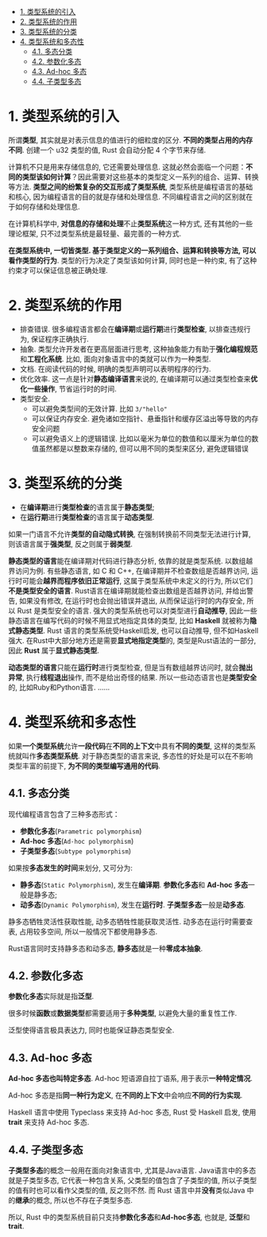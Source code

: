 
<!-- @import "[TOC]" {cmd="toc" depthFrom=1 depthTo=6 orderedList=false} -->

<!-- code_chunk_output -->

- [1. 类型系统的引入](#1-类型系统的引入)
- [2. 类型系统的作用](#2-类型系统的作用)
- [3. 类型系统的分类](#3-类型系统的分类)
- [4. 类型系统和多态性](#4-类型系统和多态性)
  - [4.1. 多态分类](#41-多态分类)
  - [4.2. 参数化多态](#42-参数化多态)
  - [4.3. Ad-hoc 多态](#43-ad-hoc-多态)
  - [4.4. 子类型多态](#44-子类型多态)

<!-- /code_chunk_output -->

# 1. 类型系统的引入

所谓**类型**, 其实就是对表示信息的值进行的细粒度的区分. **不同的类型占用的内存不同**. 创建一个 u32 类型的值, Rust 会自动分配 4 个字节来存储.

计算机不只是用来存储信息的, 它还需要处理信息. 这就必然会面临一个问题：**不同的类型该如何计算**？因此需要对这些基本的类型定义一系列的组合、运算、转换等方法. **类型之间的纷繁复杂的交互形成了类型系统**, 类型系统是编程语言的基础和核心, 因为编程语言的目的就是存储和处理信息. 不同编程语言之间的区别就在于如何存储和处理信息.

在计算机科学中, **对信息的存储和处理**不止**类型系统**这一种方式, 还有其他的一些理论框架, 只不过类型系统是最轻量、最完善的一种方式. 

**在类型系统中, 一切皆类型. 基于类型定义的一系列组合、运算和转换等方法, 可以看作类型的行为**. 类型的行为决定了类型该如何计算, 同时也是一种约束, 有了这种约束才可以保证信息被正确处理.

# 2. 类型系统的作用

* 排查错误. 很多编程语言都会在**编译期**或**运行期**进行**类型检查**, 以排查违规行为, 保证程序正确执行.
* 抽象. 类型允许开发者在更高层面进行思考, 这种抽象能力有助于**强化编程规范**和**工程化系统**. 比如, 面向对象语言中的类就可以作为一种类型. 
* 文档. 在阅读代码的时候, 明确的类型声明可以表明程序的行为.
* 优化效率. 这一点是针对**静态编译语言**来说的, 在编译期可以通过类型检查来**优化一些操作**, 节省运行时的时间. 
* 类型安全.
  * 可以避免类型间的无效计算. 比如 `3/"hello"`
  * 可以保证内存安全. 避免诸如空指针、悬垂指针和缓存区溢出等导致的内存安全问题
  * 可以避免语义上的逻辑错误. 比如以毫米为单位的数值和以厘米为单位的数值虽然都是以整数来存储的, 但可以用不同的类型来区分, 避免逻辑错误

# 3. 类型系统的分类

* 在**编译期**进行**类型检查**的语言属于**静态类型**;
* 在**运行期**进行**类型检查**的语言属于**动态类型**.

如果一门语言不允许**类型的自动隐式转换**, 在强制转换前不同类型无法进行计算, 则该语言属于**强类型**, 反之则属于**弱类型**.

**静态类型的语言**能在编译期对代码进行静态分析, 依靠的就是类型系统. 以数组越界访问为例. 有些静态语言, 如 C 和 C++, 在编译期并不检查数组是否越界访问, 运行时可能会**越界而程序依旧正常运行**, 这属于类型系统中未定义的行为, 所以它们**不是类型安全的语言**. Rust语言在编译期就能检查出数组是否越界访问, 并给出警告, 如果没有修改, 在运行时也会抛出错误并退出, 从而保证运行时的内存安全, 所以 Rust 是类型安全的语言. 强大的类型系统也可以对类型进行**自动推导**, 因此一些静态语言在编写代码的时候不用显式地指定具体的类型, 比如 **Haskell** 就被称为**隐式静态类型**. Rust 语言的类型系统受Haskell启发, 也可以自动推导, 但不如Haskell强大. 在Rust中大部分地方还是需要**显式地指定类型**的, 类型是Rust语法的一部分, 因此 **Rust** 属于**显式静态类型**. 

**动态类型的语言**只能在**运行时**进行类型检查, 但是当有数组越界访问时, 就会**抛出异常**, 执行**线程退出**操作, 而不是给出奇怪的结果. 所以一些动态语言也是**类型安全**的, 比如Ruby和Python语言. ......

# 4. 类型系统和多态性

如果**一个类型系统**允许**一段代码**在**不同的上下文**中具有**不同的类型**, 这样的类型系统就叫作**多态类型系统**. 对于静态类型的语言来说, 多态性的好处是可以在不影响类型丰富的前提下, **为不同的类型编写通用的代码**. 

## 4.1. 多态分类

现代编程语言包含了三种多态形式：
* **参数化多态**(`Parametric polymorphism`)
* **Ad-hoc 多态**(`Ad-hoc polymorphism`)
* **子类型多态**(`Subtype polymorphism`)

如果按**多态发生的时间**来划分, 又可分为:

* **静多态**(`Static Polymorphism`), 发生在**编译期**. **参数化多态**和 **Ad-hoc 多态**一般是静多态;
* **动多态**(`Dynamic Polymorphism`), 发生在**运行时**. **子类型多态**一般是**动多态**.

静多态牺牲灵活性获取性能, 动多态牺牲性能获取灵活性. 动多态在运行时需要查表, 占用较多空间, 所以一般情况下都使用静多态.

Rust语言同时支持静多态和动多态, **静多态**就是一种**零成本抽象**. 

## 4.2. 参数化多态

**参数化多态**实际就是指**泛型**.

很多时候**函数**或**数据类型**都需要适用于**多种类型**, 以避免大量的重复性工作.

泛型使得语言极具表达力, 同时也能保证静态类型安全. 

## 4.3. Ad-hoc 多态

**Ad-hoc 多态也叫特定多态**. Ad-hoc 短语源自拉丁语系, 用于表示**一种特定情况**.

Ad-hoc 多态是指**同一种行为定义**, 在**不同的上下文**中会响应**不同的行为实现**. 

Haskell 语言中使用 Typeclass 来支持 Ad-hoc 多态, Rust 受 Haskell 启发, 使用 **trait** 来支持 Ad-hoc 多态.

## 4.4. 子类型多态

**子类型多态**的概念一般用在面向对象语言中, 尤其是Java语言. Java语言中的多态就是子类型多态, 它代表一种包含关系, 父类型的值包含了子类型的值, 所以子类型的值有时也可以看作父类型的值, 反之则不然. 而 Rust 语言中并**没有**类似Java 中的**继承**的概念, 所以也不存在子类型多态. 

所以, Rust 中的类型系统目前只支持**参数化多态**和**Ad-hoc多态**, 也就是, **泛型**和**trait**. 